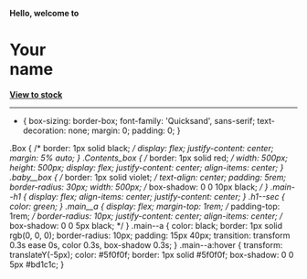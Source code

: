 <!DOCTYPE html>
<html lang="en">
<head>
    <meta charset="UTF-8">
    <meta http-equiv="X-UA-Compatible" content="IE=edge">
    <meta name="viewport" content="width=device-width, initial-scale=1.0">
    <title>Yourname</title>
    <link rel="stylesheet" href="style.css">
    <link rel="preconnect" href="https://fonts.googleapis.com">
    <link rel="preconnect" href="https://fonts.gstatic.com" crossorigin>
    <link href="https://fonts.googleapis.com/css2?family=Quicksand:wght@300;400;500;600;700&display=swap" rel="stylesheet">
</head>
<body>
    <div class="Box">
        <div class="Contents_box">
            <div class="baby__box">
                <b>
                    <p class="main--p">
                        Hello, welcome to
                    </p>
                    <h1 class="main--h1">
                        Your <section class="h1--sec">name</section>
                    </h1>
                    <div class="main__a">
                        <a class="main--a" href="index2.html">View to stock</a>
                    </div>
                </b>
            </div>
        </div>
    </div>
</body>
</html>









--------------------------------------------------------------------------------------------------









* {
    box-sizing: border-box;
    font-family: 'Quicksand', sans-serif;
    text-decoration: none;
    margin: 0;
    padding: 0;
}

.Box {
    /* border:  1px solid black; */
    display: flex;
    justify-content: center;
    margin: 5% auto;
}
.Contents_box {
    /* border: 1px solid red; */
    width: 500px;
    height: 500px;
    display: flex;
    justify-content: center;
    align-items: center;
}
.baby__box {
    /* border: 1px solid violet; */
    text-align: center;
    padding: 5rem;
    border-radius: 30px;
    width: 500px;
    /* box-shadow: 0 0 10px black; */
}   .main--h1 {
    display: flex;
    align-items: center; justify-content: center;
}   .h1--sec {
    color: green;
}   .main__a {
    display: flex;
    margin-top: 1rem;
    /* padding-top: 1rem; */
    border-radius: 10px;
    justify-content: center;
    align-items: center;
    /* box-shadow: 0 0 5px black; */
}   .main--a {
    color: black;
    border: 1px solid rgb(0, 0, 0);
    border-radius: 10px;
    padding: 15px 40px;
    transition: transform 0.3s ease 0s, color 0.3s, box-shadow 0.3s;
}   .main--a:hover {
    transform: translateY(-5px);
    color: #5f0f0f;
    border: 1px solid #5f0f0f;
    box-shadow: 0 0 5px #bd1c1c;
}

